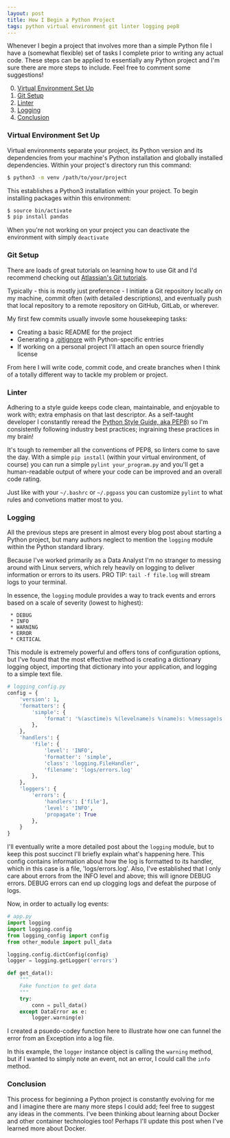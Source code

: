 ```yaml
---
layout: post
title: How I Begin a Python Project
tags: python virtual environment git linter logging pep8 
---
```


Whenever I begin a project that involves more than a simple Python file I have a (somewhat flexible) set of tasks I complete prior to writing any actual code. These steps can be applied to essentially any Python project and I'm sure there are more steps to include. Feel free to comment some suggestions!

0. [Virtual Environment Set Up](#venv)
1. [Git Setup](#git)
2. [Linter](#linter)
3. [Logging](#logging)
4. [Conclusion](#conclusion)


### <a name="venv"></a> Virtual Environment Set Up

Virtual environments separate your project, its Python version and its dependencies from your machine's Python installation and globally installed dependencies. Within your project's directory run this command:

```bash
$ python3 -m venv /path/to/your/project
```

This establishes a Python3 installation within your project. To begin installing packages within this environment:
```bash
$ source bin/activate
$ pip install pandas
```
When you're not working on your project you can deactivate the environment with simply `deactivate`


### <a name="git"></a> Git Setup

There are loads of great tutorials on learning how to use Git and I'd recommend checking out [Atlassian's Git tutorials](https://www.google.com/search?q=atlassian+git+tutorial&ie=utf-8&oe=utf-8&client=firefox-b-1-ab).

Typically - this is mostly just preference - I initiate a Git repository locally on my machine, commit often (with detailed descriptions), and eventually push that local repository to a remote repository on GitHub, GitLab, or wherever.

My first few commits usually invovle some housekeeping tasks:
  * Creating a basic README for the project
  * Generating a [.gitignore](https://github.com/github/gitignore/blob/master/Python.gitignore) with Python-specific entries
  * If working on a personal project I'll attach an open source friendly license

From here I will write code, commit code, and create branches when I think of a totally different way to tackle my problem or project.


### <a name="linter"></a> Linter

Adhering to a style guide keeps code clean, maintainable, and enjoyable to work with; extra emphasis on that last descriptor. As a self-taught developer I constantly reread the [Python Style Guide, aka PEP8)](https://www.python.org/dev/peps/pep-0008/?) so I'm consistently following industry best practices; ingraining these practices in my brain! 

It's tough to remember all the conventions of PEP8, so linters come to save the day. With a simple `pip install` (within your virtual environment, of course) you can run a simple `pylint your_program.py` and you'll get a human-readable output of where your code can be improved and an overall code rating.

Just like with your `~/.bashrc` or `~/.pgpass` you can customize `pylint` to what rules and convetions matter most to you.


### <a name="logging"></a> Logging

All the previous steps are present in almost every blog post about starting a Python project, but many authors neglect to mention the `logging` module within the Python standard library. 

Because I've worked primarily as a Data Analyst I'm no stranger to messing around with Linux servers, which rely heavily on logging to deliver information or errors to its users. PRO TIP: `tail -f file.log` will stream logs to your terminal.

In essence, the `logging` module provides a way to track events and errors based on a scale of severity (lowest to highest):

     * DEBUG
     * INFO
     * WARNING
     * ERROR
     * CRITICAL

This module is extremely powerful and offers tons of configuration options, but I've found that the most effective method is creating a dictionary logging object, importing that dictionary into your application, and logging to a simple text file.
```python
# logging_config.py
config = {
    'version': 1,
    'formatters': {
        'simple': {
            'format': '%(asctime)s %(levelname)s %(name)s: %(message)s'
        },
    },
    'handlers': {
        'file': {
            'level': 'INFO',
            'formatter': 'simple',
            'class': 'logging.FileHandler',
            'filename': 'logs/errors.log'
        },
    },
    'loggers': {
        'errors': {
            'handlers': ['file'],
            'level': 'INFO',
            'propagate': True
        },
    }
}
```
I'll eventually write a more detailed post about the `logging` module, but to keep this post succinct I'll briefly explain what's happening here. This config contains information about how the log is formatted to its handler, which in this case is a file, 'logs/errors.log'. Also, I've established that I only care about errors from the INFO level and above; this will ignore DEBUG errors. DEBUG errors can end up clogging logs and defeat the purpose of logs.

Now, in order to actually log events:

```python
# app.py
import logging
import logging.config
from logging_config import config
from other_module import pull_data

logging.config.dictConfig(config)
logger = logging.getLogger('errors')

def get_data():
    """
    Fake function to get data
    """ 
    try:
        conn = pull_data()
    except DataError as e:
        logger.warning(e)
```

I created a psuedo-codey function here to illustrate how one can funnel the error from an Exception into a log file. 

In this example, the `logger` instance object is calling the `warning` method, but if I wanted to simply note an event, not an error, I could call the `info` method.


### <a name="conclusion"></a> Conclusion

This process for beginning a Python project is constantly evolving for me and I imagine there are many more steps I could add; feel free to suggest any ideas in the comments. I've been thinking about learning about Docker and other container technologies too! Perhaps I'll update this post when I've learned more about Docker.


